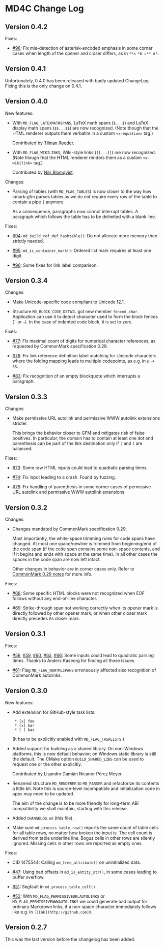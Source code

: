 
# MD4C Change Log


## Version 0.4.2

Fixes:
 * [#98](https://github.com/mity/md4c/issues/98):
   Fix mis-detection of asterisk-encoded emphasis in some corner cases when
   length of the opener and closer differs, as in `**a *b c** d*`.


## Version 0.4.1

Unfortunately, 0.4.0 has been released with badly updated ChangeLog. Fixing
this is the only change on 0.4.1.


## Version 0.4.0

New features:

 * With `MD_FLAG_LATEXMATHSPANS`, LaTeX math spans (`$...$`) and LaTeX display
   math spans (`$$...$$`) are now recognized. (Note though that the HTML
   renderer outputs them verbatim in a custom `<x-equation>` tag.)

   Contributed by [Tilman Roeder](https://github.com/dyedgreen).

 * With `MD_FLAG_WIKILINKS`, Wiki-style links (`[[...]]`) are now recognized.
   (Note htough that the HTML renderer renders them as a custom `<x-wikilink>`
   tag.)

   Contributed by [Nils Blomqvist](https://github.com/niblo).

Changes:

 * Parsing of tables (with `MD_FLAG_TABLES`) is now closer to the way how
   cmark-gfm parses tables as we do not require every row of the table to
   contain a pipe `|` anymore.

   As a consequence, paragraphs now cannot interrupt tables. A paragraph which
   follows the table has to be delimited with a blank line.

Fixes:

 * [#94](https://github.com/mity/md4c/issues/94):
   `md_build_ref_def_hashtable()`: Do not allocate more memory then strictly
   needed.

 * [#95](https://github.com/mity/md4c/issues/95):
   `md_is_container_mark()`: Ordered list mark requires at least one digit.

 * [#96](https://github.com/mity/md4c/issues/96):
   Some fixes for link label comparison.


## Version 0.3.4

Changes:

 * Make Unicode-specific code compliant to Unicode 12.1.

 * Structure `MD_BLOCK_CODE_DETAIL` got new member `fenced_char`. Application
   can use it to detect character used to form the block fences (`` ` `` or
   `~`). In the case of indented code block, it is set to zero.

Fixes:

 * [#77](https://github.com/mity/md4c/issues/77):
   Fix maximal count of digits for numerical character references, as requested
   by CommonMark specification 0.29.

 * [#78](https://github.com/mity/md4c/issues/78):
   Fix link reference definition label matching for Unicode characters where
   the folding mapping leads to multiple codepoints, as e.g. in `ẞ` -> `SS`.

 * [#83](https://github.com/mity/md4c/issues/83):
   Fix recognition of an empty blockquote which interrupts a paragraph.


## Version 0.3.3

Changes:

 * Make permissive URL autolink and permissive WWW autolink extensions stricter.

   This brings the behavior closer to GFM and mitigates risk of false positives.
   In particular, the domain has to contain at least one dot and parenthesis
   can be part of the link destination only if `(` and `)` are balanced.

Fixes:

 * [#73](https://github.com/mity/md4c/issues/73):
   Some raw HTML inputs could lead to quadratic parsing times.

 * [#74](https://github.com/mity/md4c/issues/74):
   Fix input leading to a crash. Found by fuzzing.

 * [#76](https://github.com/mity/md4c/issues/76):
   Fix handling of parenthesis in some corner cases of permissive URL autolink
   and permissive WWW autolink extensions.


## Version 0.3.2

Changes:

 * Changes mandated by CommonMark specification 0.29.

   Most importantly, the white-space trimming rules for code spans have changed.
   At most one space/newline is trimmed from beginning/end of the code span
   (if the code span contains some non-space contents, and if it begins and
   ends with space at the same time). In all other cases the spaces in the code
   span are now left intact.

   Other changes in behavior are in corner cases only. Refer to [CommonMark
   0.29 notes](https://github.com/commonmark/commonmark-spec/releases/tag/0.29)
   for more info.

Fixes:

 * [#68](https://github.com/mity/md4c/issues/68):
   Some specific HTML blocks were not recognized when EOF follows without any
   end-of-line character.

 * [#69](https://github.com/mity/md4c/issues/69):
   Strike-through span not working correctly when its opener mark is directly
   followed by other opener mark; or when other closer mark directly precedes
   its closer mark.


## Version 0.3.1

Fixes:

 * [#58](https://github.com/mity/md4c/issues/58),
   [#59](https://github.com/mity/md4c/issues/59),
   [#60](https://github.com/mity/md4c/issues/60),
   [#63](https://github.com/mity/md4c/issues/63),
   [#66](https://github.com/mity/md4c/issues/66):
   Some inputs could lead to quadratic parsing times. Thanks to Anders Kaseorg
   for finding all those issues.

 * [#61](https://github.com/mity/md4c/issues/59):
   Flag `MD_FLAG_NOHTMLSPANS` erroneously affected also recognition of
   CommonMark autolinks.


## Version 0.3.0

New features:

 * Add extension for GitHub-style task lists:

   ```
    * [x] foo
    * [x] bar
    * [ ] baz
   ```

   (It has to be explicitly enabled with `MD_FLAG_TASKLISTS`.)

 * Added support for building as a shared library. On non-Windows platforms,
   this is now default behavior; on Windows static library is still the default.
   The CMake option `BUILD_SHARED_LIBS` can be used to request one or the other
   explicitly.

   Contributed by Lisandro Damián Nicanor Pérez Meyer.

 * Renamed structure `MD_RENDERER` to `MD_PARSER` and refactorize its contents
   a little bit. Note this is source-level incompatible and initialization code
   in apps may need to be updated.

   The aim of the change is to be more friendly for long-term ABI compatibility
   we shall maintain, starting with this release.

 * Added `CHANGELOG.md` (this file).

 * Make sure `md_process_table_row()` reports the same count of table cells for
   all table rows, no matter how broken the input is. The cell count is derived
   from table underline line. Bogus cells in other rows are silently ignored.
   Missing cells in other rows are reported as empty ones.

Fixes:

 * CID 1475544:
   Calling `md_free_attribute()` on uninitialized data.

 * [#47](https://github.com/mity/md4c/issues/47):
   Using bad offsets in `md_is_entity_str()`, in some cases leading to buffer
   overflow.

 * [#51](https://github.com/mity/md4c/issues/51):
   Segfault in `md_process_table_cell()`.

 * [#53](https://github.com/mity/md4c/issues/53):
   With `MD_FLAG_PERMISSIVEURLAUTOLINKS` or `MD_FLAG_PERMISSIVEWWWAUTOLINKS`
   we could generate bad output for ordinary Markdown links, if a non-space
   character immediately follows like e.g. in `[link](http://github.com)X`.


## Version 0.2.7

This was the last version before the changelog has been added.

